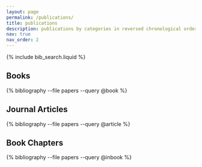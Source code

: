 ```yaml
---
layout: page
permalink: /publications/
title: publications
description: publications by categories in reversed chronological order. generated by jekyll-scholar.
nav: true
nav_order: 2
---
```


<!-- _pages/publications.md -->

<!-- Bibsearch Feature -->

{% include bib_search.liquid %}

<div class="publications">

## Books
{% bibliography --file papers --query @book %}

## Journal Articles
{% bibliography --file papers --query @article %}

## Book Chapters
{% bibliography --file papers --query @inbook %}


</div>
